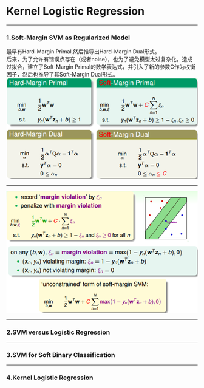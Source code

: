 # Kernel Logistic Regression

---

### 1.Soft-Margin SVM as Regularized Model
最早有Hard-Margin Primal,然后推导出Hard-Margin Dual形式。<br>
后来，为了允许有错误点存在（或者noise），也为了避免模型太过复杂化，造成过拟合，建立了Soft-Margin Primal的数学表达式，并引入了新的参数C作为权衡因子，然后也推导了其Soft-Margin Dual形式。<br>
![soft](https://github.com/makixi/MachineLearningNote/blob/master/MachineLearningTechniques/pic/5_softad.png?raw=true)<br>

***

![zh](https://github.com/makixi/MachineLearningNote/blob/master/MachineLearningTechniques/pic/5_zh.png?raw=true)<br>

---

### 2.SVM versus Logistic Regression

---

### 3.SVM for Soft Binary Classification

---

### 4.Kernel Logistic Regression